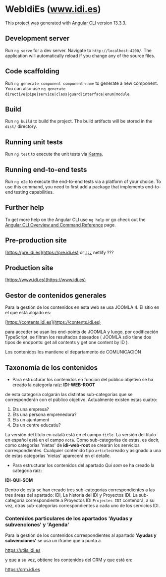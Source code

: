 # WebIdiEs (www.idi.es)

This project was generated with [Angular CLI](https://github.com/angular/angular-cli) version 13.3.3.

## Development server

Run `ng serve` for a dev server. Navigate to `http://localhost:4200/`. The application will automatically reload if you change any of the source files.

## Code scaffolding

Run `ng generate component component-name` to generate a new component. You can also use `ng generate directive|pipe|service|class|guard|interface|enum|module`.

## Build

Run `ng build` to build the project. The build artifacts will be stored in the `dist/` directory.

## Running unit tests

Run `ng test` to execute the unit tests via [Karma](https://karma-runner.github.io).

## Running end-to-end tests

Run `ng e2e` to execute the end-to-end tests via a platform of your choice. To use this command, you need to first add a package that implements end-to-end testing capabilities.

## Further help

To get more help on the Angular CLI use `ng help` or go check out the [Angular CLI Overview and Command Reference](https://angular.io/cli) page.

## Pre-production site

[https://pre.idi.es](https://pre.idi.es)
or
¿¿¿ netlify ???

## Production site

[https://www.idi.es](https://www.idi.es)

## Gestor de contenidos generales

Para la gestión de los  contenidos en esta web se usa JOOMLA 4. El sitio en el que está alojado es:

[https://contents.idi.es](https://contents.idi.es)

para acceder se usan los end-points de JOOMLA y luego, por codificación TypeScript, se filtran los resultados deseados ( JOOMLA sólo tiene dos tipos de endponts: get all contents y get one content by ID ).

Los contenidos los mantiene el departamento de COMUNICACIÓN

## Taxonomía de los contenidos

- Para estructurar los contenidos en función del público objetivo se ha creado la categoría raíz:
**IDI-WEB-ROOT**

de esta categoría colgarán las distintas sub-categorías que se corresponderán con el público objetivo. Actualmente existen estas cuatro:
1. Ets una empresa?
2. Ets una persona emprenedora?
3. Ets un ajuntament
4. Ets un centre educatiu?

La versión del título en català está en el campo `title`. La versión del título en español está en el campo `note`. Como sub-categorías de estas, es decir, como categorías 'nietas' de **idi-web-root** se crearán los servicios correspondientes. 
Cualquier contenido tipo `article`creado y asignado a una de estas categorías 'nietas' aparecerá en el detalle.


- Para estructurar los contenidos del apartado _Qui som_ se ha creado la categoría raíz:

**IDI-QUI-SOM**

Dentro de esta se han creado tres sub-categorías correspondientes a las tres áreas del apartado: IDI, La historia del IDI y Proyectos IDI.
La sub-categoría correspondiente a Proyectos IDI `Projectes IDI` contendrá, a su vez, otras sub-categorías correspondientes a cada uno de los servicios IDI.


### Contenidos particulares de los apartados 'Ayudas y subvenciones' y 'Agenda'
Para la gestión de los contenidos correspondientes al apartado **'Ayudas y subvenciones'** se usa un iframe que a punta a  

https://utils.idi.es


y que a su vez, obtiene los contenidos del CRM y que está en:

https://crm.idi.es




